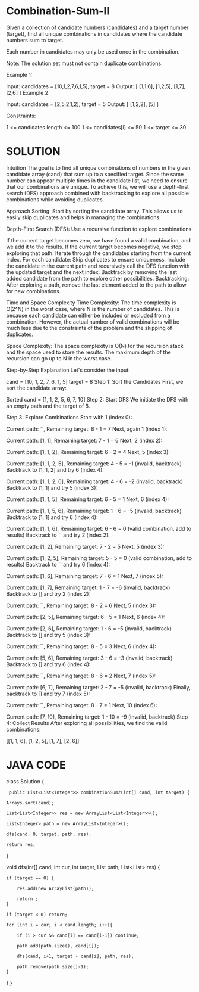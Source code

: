 # Combination-Sum-II

Given a collection of candidate numbers (candidates) and a target number (target), find all unique combinations in candidates where the candidate numbers sum to target.

Each number in candidates may only be used once in the combination.

Note: The solution set must not contain duplicate combinations.

Example 1:

Input: candidates = [10,1,2,7,6,1,5], target = 8
Output: 
[
[1,1,6],
[1,2,5],
[1,7],
[2,6]
]
Example 2:

Input: candidates = [2,5,2,1,2], target = 5
Output: 
[
[1,2,2],
[5]
]
 
Constraints:

1 <= candidates.length <= 100
1 <= candidates[i] <= 50
1 <= target <= 30

# SOLUTION 

Intuition
The goal is to find all unique combinations of numbers in the given candidate array (cand) that sum up to a specified target. Since the same number can appear multiple times in the candidate list, we need to ensure that our combinations are unique. To achieve this, we will use a depth-first search (DFS) approach combined with backtracking to explore all possible combinations while avoiding duplicates.

Approach
Sorting: Start by sorting the candidate array. This allows us to easily skip duplicates and helps in managing the combinations.

Depth-First Search (DFS): Use a recursive function to explore combinations:

If the current target becomes zero, we have found a valid combination, and we add it to the results.
If the current target becomes negative, we stop exploring that path.
Iterate through the candidates starting from the current index. For each candidate:
Skip duplicates to ensure uniqueness.
Include the candidate in the current path and recursively call the DFS function with the updated target and the next index.
Backtrack by removing the last added candidate from the path to explore other possibilities.
Backtracking: After exploring a path, remove the last element added to the path to allow for new combinations.

Time and Space Complexity
Time Complexity: The time complexity is O(2^N) in the worst case, where N is the number of candidates. This is because each candidate can either be included or excluded from a combination. However, the actual number of valid combinations will be much less due to the constraints of the problem and the skipping of duplicates.

Space Complexity: The space complexity is O(N) for the recursion stack and the space used to store the results. The maximum depth of the recursion can go up to N in the worst case.

Step-by-Step Explanation
Let's consider the input:

cand = [10, 1, 2, 7, 6, 1, 5]
target = 8
Step 1: Sort the Candidates
First, we sort the candidate array:

Sorted cand = [1, 1, 2, 5, 6, 7, 10]
Step 2: Start DFS
We initiate the DFS with an empty path and the target of 8.

Step 3: Explore Combinations
Start with 1 (index 0):

Current path: ``, Remaining target: 8 - 1 = 7
Next, again 1 (index 1):

Current path: [1, 1], Remaining target: 7 - 1 = 6
Next, 2 (index 2):

Current path: [1, 1, 2], Remaining target: 6 - 2 = 4
Next, 5 (index 3):

Current path: [1, 1, 2, 5], Remaining target: 4 - 5 = -1 (invalid, backtrack)
Backtrack to [1, 1, 2] and try 6 (index 4):

Current path: [1, 1, 2, 6], Remaining target: 4 - 6 = -2 (invalid, backtrack)
Backtrack to [1, 1] and try 5 (index 3):

Current path: [1, 1, 5], Remaining target: 6 - 5 = 1
Next, 6 (index 4):

Current path: [1, 1, 5, 6], Remaining target: 1 - 6 = -5 (invalid, backtrack)
Backtrack to [1, 1] and try 6 (index 4):

Current path: [1, 1, 6], Remaining target: 6 - 6 = 0 (valid combination, add to results)
Backtrack to `` and try 2 (index 2):

Current path: [1, 2], Remaining target: 7 - 2 = 5
Next, 5 (index 3):

Current path: [1, 2, 5], Remaining target: 5 - 5 = 0 (valid combination, add to results)
Backtrack to `` and try 6 (index 4):

Current path: [1, 6], Remaining target: 7 - 6 = 1
Next, 7 (index 5):

Current path: [1, 7], Remaining target: 1 - 7 = -6 (invalid, backtrack)
Backtrack to [] and try 2 (index 2):

Current path: ``, Remaining target: 8 - 2 = 6
Next, 5 (index 3):

Current path: [2, 5], Remaining target: 6 - 5 = 1
Next, 6 (index 4):

Current path: [2, 6], Remaining target: 1 - 6 = -5 (invalid, backtrack)
Backtrack to [] and try 5 (index 3):

Current path: ``, Remaining target: 8 - 5 = 3
Next, 6 (index 4):

Current path: [5, 6], Remaining target: 3 - 6 = -3 (invalid, backtrack)
Backtrack to [] and try 6 (index 4):

Current path: ``, Remaining target: 8 - 6 = 2
Next, 7 (index 5):

Current path: [6, 7], Remaining target: 2 - 7 = -5 (invalid, backtrack)
Finally, backtrack to [] and try 7 (index 5):

Current path: ``, Remaining target: 8 - 7 = 1
Next, 10 (index 6):

Current path: [7, 10], Remaining target: 1 - 10 = -9 (invalid, backtrack)
Step 4: Collect Results
After exploring all possibilities, we find the valid combinations:

[[1, 1, 6], [1, 2, 5], [1, 7], [2, 6]]

# JAVA CODE 

class Solution {

     public List<List<Integer>> combinationSum2(int[] cand, int target) {
     
    Arrays.sort(cand);
    
    List<List<Integer>> res = new ArrayList<List<Integer>>();
    
    List<Integer> path = new ArrayList<Integer>();
    
    dfs(cand, 0, target, path, res);
    
    return res;
}

void dfs(int[] cand, int cur, int target, List<Integer> path, List<List<Integer>> res) {

    if (target == 0) {
    
        res.add(new ArrayList(path));
        
        return ;
    }
    
    if (target < 0) return;
    
    for (int i = cur; i < cand.length; i++){
    
        if (i > cur && cand[i] == cand[i-1]) continue;
        
        path.add(path.size(), cand[i]);
        
        dfs(cand, i+1, target - cand[i], path, res);
        
        path.remove(path.size()-1);
    }
}
}

